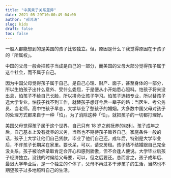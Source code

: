 ```yaml
---
title: "中美亲子关系差异"
date: 2021-05-29T10:00:49-04:00
author: "郝鸿涛"
slug: kids
draft: false
toc: false
---
```

一般人都能想到的是美国的孩子比较独立。但，原因是什么？我觉得原因在于孩子的「所属权」。

中国的父母一般会把孩子当成是自己的一部分，而美国的父母大部分觉得孩子属于这个社会，而不属于自己。

因为中国父母觉得孩子属于自己，是自己心理、财产、面子，甚至身体的一部分，所以生怕孩子出什么意外、受什么委屈，于是便从小开始悉心照料。怕孩子将来没出息，怕孩子不给自己长脸，所以拼命让孩子学习。怕孩子选错专业，所以替孩子选大学专业。怕孩子找不到工作，就替孩子想好今后一辈子的路：当医生、考公务员、当老师。高中怕孩子早恋，大学毕业了愁孩子的婚姻。大多数中国父母对孩子的处理方式都来自于一种「怕」。为了消除这种「怕」，就把孩子的一切都打理好。

美国父母觉得孩子属于这个世界，自己只有 18 岁之前抚养的权利。孩子成年之后，自己基本上没有抚养的义务，当然也不期待孩子赡养自己。家庭条件一般的话，孩子上大学让他们自己贷款，毕业了他们自己还。成年后，特别是大学毕业后，不许孩子长期呆在家里。要长呆，可以，请交房租。孩子结不结婚跟自己完全没关系。孩子被哈佛录取肯定会开心和感到骄傲，但不会逢人便说。大学毕业后孩子经济独立。没钱的时候给父母要，可以，但之后要还。总而言之，孩子成年后、最迟大学毕业后，是一个独立的个体了，父母不再过多干涉孩子的生活，当然也不期望孩子过多地照料自己的生活。

